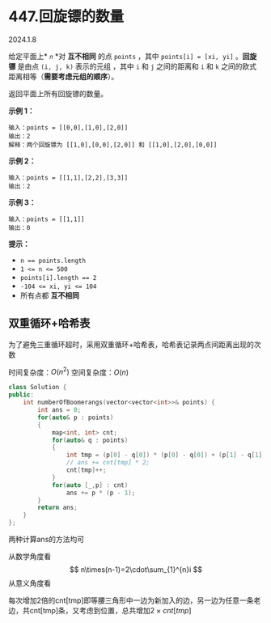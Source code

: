 # 447.回旋镖的数量

2024.1.8

给定平面上* *`n`* *对 **互不相同** 的点 `points` ，其中 `points[i] = [xi, yi]` 。**回旋镖** 是由点 `(i, j, k)` 表示的元组 ，其中 `i` 和 `j` 之间的距离和 `i` 和 `k` 之间的欧式距离相等（**需要考虑元组的顺序**）。

返回平面上所有回旋镖的数量。

**示例 1：**

```
输入：points = [[0,0],[1,0],[2,0]]
输出：2
解释：两个回旋镖为 [[1,0],[0,0],[2,0]] 和 [[1,0],[2,0],[0,0]]
```

**示例 2：**

```
输入：points = [[1,1],[2,2],[3,3]]
输出：2
```

**示例 3：**

```
输入：points = [[1,1]]
输出：0
```

**提示：**

- `n == points.length`
- `1 <= n <= 500`
- `points[i].length == 2`
- `-104 <= xi, yi <= 104`
- 所有点都 **互不相同**



## 双重循环+哈希表

为了避免三重循环超时，采用双重循环+哈希表，哈希表记录两点间距离出现的次数

时间复杂度：$O(n^2)$
空间复杂度：$O(n)$

```c++
class Solution {
public:
    int numberOfBoomerangs(vector<vector<int>>& points) {
        int ans = 0;
        for(auto& p : points)
        {
            map<int, int> cnt;
            for(auto& q : points)
            {
                int tmp = (p[0] - q[0]) * (p[0] - q[0]) + (p[1] - q[1]) * (p[1] - q[1]);
                // ans += cnt[tmp] * 2;
                cnt[tmp]++;
            }
            for(auto [_,p] : cnt)
                ans += p * (p - 1);
        }
        return ans;
    }
};
```

两种计算ans的方法均可

从数学角度看
$$
n\times(n-1)=2\cdot\sum_{1}^{n}i
$$
从意义角度看

每次增加2倍的cnt[tmp]即等腰三角形中一边为新加入的边，另一边为任意一条老边，共cnt[tmp]条，又考虑到位置，总共增加$2\times cnt[tmp]$